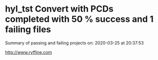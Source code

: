 # hyl_tst Convert with PCDs completed with 50 % success and 1 failing files

Summary of passing and failing projects on: 2020-03-25 at 20:37:53

http://www.ryffine.com
